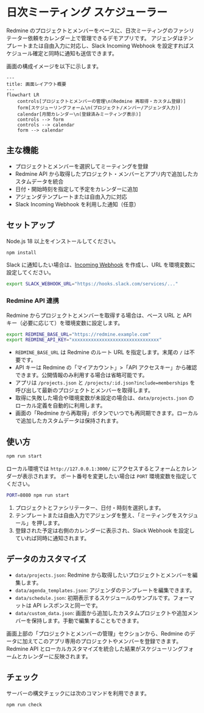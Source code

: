 # 日次ミーティング スケジューラー

Redmine のプロジェクトとメンバーをベースに、日次ミーティングのファシリテーター依頼をカレンダー上で管理できるデモアプリです。
アジェンダはテンプレートまたは自由入力に対応し、Slack Incoming Webhook を設定すればスケジュール確定と同時に通知も送信できます。

画面の構成イメージを以下に示します。

```mermaid
---
title: 画面レイアウト概要
---
flowchart LR
    controls[プロジェクトとメンバーの管理\n(Redmine 再取得・カスタム登録)]
    form[スケジューリングフォーム\n(プロジェクト/メンバー/アジェンダ入力)]
    calendar[月間カレンダー\n(登録済みミーティング表示)]
    controls --> form
    controls --> calendar
    form --> calendar
```

## 主な機能
- プロジェクトとメンバーを選択してミーティングを登録
- Redmine API から取得したプロジェクト・メンバーとアプリ内で追加したカスタムデータを統合
- 日付・開始時刻を指定して予定をカレンダーに追加
- アジェンダテンプレートまたは自由入力に対応
- Slack Incoming Webhook を利用した通知（任意）

## セットアップ

Node.js 18 以上をインストールしてください。

```bash
npm install
```

Slack に通知したい場合は、[Incoming Webhook](https://api.slack.com/messaging/webhooks) を作成し、URL を環境変数に設定してください。

```bash
export SLACK_WEBHOOK_URL="https://hooks.slack.com/services/..."
```

### Redmine API 連携

Redmine からプロジェクトとメンバーを取得する場合は、ベース URL と API キー（必要に応じて）を環境変数に設定します。

```bash
export REDMINE_BASE_URL="https://redmine.example.com"
export REDMINE_API_KEY="xxxxxxxxxxxxxxxxxxxxxxxxxxxxxxxx"
```

- `REDMINE_BASE_URL` は Redmine のルート URL を指定します。末尾の `/` は不要です。
- API キーは Redmine の「マイアカウント」>「API アクセスキー」から確認できます。公開情報のみ利用する場合は省略可能です。
- アプリは `/projects.json` と `/projects/:id.json?include=memberships` を呼び出して最新のプロジェクトとメンバーを取得します。
- 取得に失敗した場合や環境変数が未設定の場合は、`data/projects.json` のローカル定義を自動的に利用します。
- 画面の「Redmine から再取得」ボタンでいつでも再同期できます。ローカルで追加したカスタムデータは保持されます。

## 使い方

```bash
npm run start
```

ローカル環境では `http://127.0.0.1:3000/` にアクセスするとフォームとカレンダーが表示されます。
ポート番号を変更したい場合は `PORT` 環境変数を指定してください。

```bash
PORT=8080 npm run start
```

1. プロジェクトとファシリテーター、日付・時刻を選択します。
2. テンプレートまたは自由入力でアジェンダを整え、「ミーティングをスケジュール」を押します。
3. 登録された予定は右側のカレンダーに表示され、Slack Webhook を設定していれば同時に通知されます。

## データのカスタマイズ

- `data/projects.json`: Redmine から取得したいプロジェクトとメンバーを編集します。
- `data/agenda_templates.json`: アジェンダのテンプレートを編集できます。
- `data/schedule.json`: 初期表示するスケジュールのサンプルです。フォーマットは API レスポンスと同一です。
- `data/custom_data.json`: 画面から追加したカスタムプロジェクトや追加メンバーを保持します。手動で編集することもできます。

画面上部の「プロジェクトとメンバーの管理」セクションから、Redmine のデータに加えてこのアプリ専用のプロジェクトやメンバーを登録できます。
Redmine API とローカルカスタマイズを統合した結果がスケジューリングフォームとカレンダーに反映されます。

## チェック

サーバーの構文チェックには次のコマンドを利用できます。

```bash
npm run check
```

